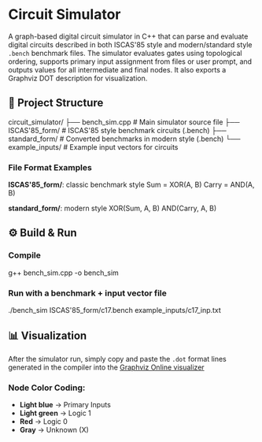 # Circuit Simulator

A graph-based digital circuit simulator in C++ that can parse and evaluate digital circuits described in both ISCAS'85 style and modern/standard style `.bench` benchmark files. The simulator evaluates gates using topological ordering, supports primary input assignment from files or user prompt, and outputs values for all intermediate and final nodes. It also exports a Graphviz DOT description for visualization.

## 📂 Project Structure

circuit_simulator/
├── bench_sim.cpp # Main simulator source file
├── ISCAS'85_form/ # ISCAS'85 style benchmark circuits (.bench)
├── standard_form/ # Converted benchmarks in modern style (.bench)
└── example_inputs/ # Example input vectors for circuits

### File Format Examples

**ISCAS'85_form/**: classic benchmark style
Sum = XOR(A, B)
Carry = AND(A, B)


**standard_form/**: modern style
XOR(Sum, A, B)
AND(Carry, A, B)


## ⚙️ Build & Run

### Compile
g++ bench_sim.cpp -o bench_sim


### Run with a benchmark + input vector file
./bench_sim ISCAS'85_form/c17.bench example_inputs/c17_inp.txt


## 📊 Visualization

After the simulator run, simply copy and paste the `.dot` format lines generated in the compiler into the [Graphviz Online visualizer](https://dreampuf.github.io/GraphvizOnline/)

### Node Color Coding:
- **Light blue** → Primary Inputs
- **Light green** → Logic 1
- **Red** → Logic 0
- **Gray** → Unknown (X)

